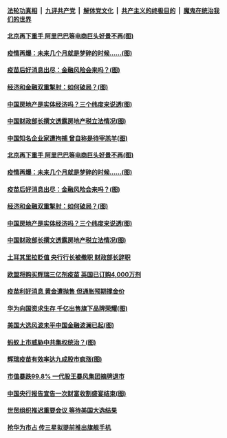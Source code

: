 ####  [法轮功真相](../../../../basic/blob/master/README.md?t=11120602) &nbsp;|&nbsp; [九评共产党](../../../../9ping.md/blob/master/README.md?t=11120602) &nbsp;|&nbsp; [解体党文化](../../../../jtdwh.md/blob/master/README.md?t=11120602)  &nbsp;|&nbsp; [共产主义的终极目的](../../../../gczydzjmd.md/blob/master/README.md?t=11120602) &nbsp;|&nbsp; [魔鬼在统治我们的世界](../../../../mgztzwmdsj.md/blob/master/README.md?t=11120602) 

#### [北京再下重手 阿里巴巴等电商巨头好景不再(图)](../pages/p5/952212.md?t=11120602) 

#### [疫情再爆：未来几个月就是梦碎的时候……(图)](../pages/p5/952151.md?t=11120602) 

#### [疫苗后好消息出尽：金融风险会来吗？(图)](../pages/p5/952135.md?t=11120602) 

#### [经济和金融双重掣肘：如何破局？(图)](../pages/p5/952124.md?t=11120602) 

#### [中国房地产是实体经济吗？三个纬度来说透(图)](../pages/p5/952112.md?t=11120602) 

#### [中国财政部长撰文透露房地产税立法情况(图)](../pages/p5/952110.md?t=11120602) 

#### [中国知名企业家遭拘捕 曾自称是待宰羔羊(图)](../pages/p5/952219.md?t=11120602) 

#### [北京再下重手 阿里巴巴等电商巨头好景不再(图)](../pages/p5/952212.md?t=11120602) 

#### [疫情再爆：未来几个月就是梦碎的时候……(图)](../pages/p5/952151.md?t=11120602) 

#### [疫苗后好消息出尽：金融风险会来吗？(图)](../pages/p5/952135.md?t=11120602) 

#### [经济和金融双重掣肘：如何破局？(图)](../pages/p5/952124.md?t=11120602) 

#### [中国房地产是实体经济吗？三个纬度来说透(图)](../pages/p5/952112.md?t=11120602) 

#### [中国财政部长撰文透露房地产税立法情况(图)](../pages/p5/952110.md?t=11120602) 

#### [土耳其里拉贬值 央行行长被撤职 财政部长辞职](../pages/p5/952109.md?t=11120602) 

#### [欧盟将购买辉瑞三亿剂疫苗 英国已订购4,000万剂](../pages/p5/952089.md?t=11120602) 

#### [疫苗利好消息 黄金遭抛售 但通胀预期撑金价](../pages/p5/952084.md?t=11120602) 

#### [华为向国资求生存 千亿出售旗下品牌荣耀(图)](../pages/p5/952080.md?t=11120602) 


#### [美国大选风波未平中国金融波澜已起(图)](../pages/p5/952015.md?t=11120602) 

#### [蚂蚁上市威胁中共集权统治？(图)](../pages/p5/952012.md?t=11120602) 

#### [辉瑞疫苗有效率达九成股市疯涨(图)](../pages/p5/952008.md?t=11120602) 


#### [市值暴跌99.8% 一代股王暴风集团摘牌退市](../pages/p5/951986.md?t=11120602) 

#### [中国央行报告宣告一次财富收割盛宴结束(图)](../pages/p5/951984.md?t=11120602) 

#### [世贸组织推迟重要会议 等待美国大选结果](../pages/p5/951974.md?t=11120602) 

#### [抢华为市占 传三星拟提前推出旗舰手机](../pages/p5/951967.md?t=11120602) 

